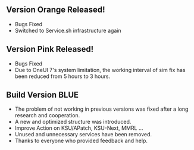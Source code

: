 ## Version Orange Released!
* Bugs Fixed
* Switched to Service.sh infrastructure again
## Version Pink Released!
* Bugs Fixed
* Due to OneUI 7's system limitation, the working interval of sim fix has been reduced from 5 hours to 3 hours.


## Build Version BLUE

- The problem of not working in previous versions was fixed after a long research and cooperation.
- A new and optimized structure was introduced.  
- Improve Action on KSU/APatch, KSU-Next, MMRL ...
- Unused and unnecessary services have been removed.
- Thanks to everyone who provided feedback and help. 
